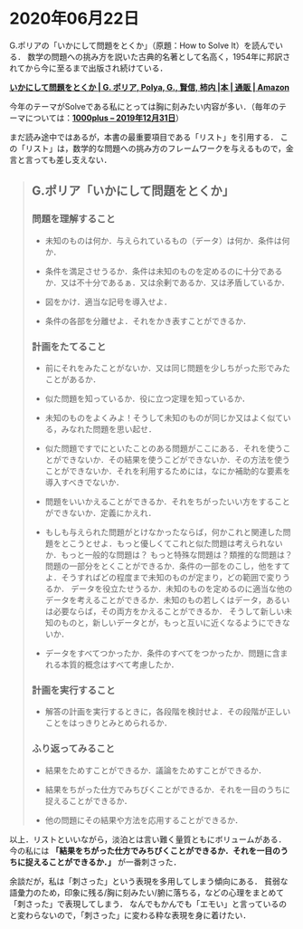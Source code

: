 # 2020年06月22日 


G.ポリアの「いかにして問題をとくか」（原題：How to Solve It）を読んでいる．
数学の問題への挑み方を説いた古典的名著として名高く，1954年に邦訳されてから今に至るまで出版され続けている．


**[いかにして問題をとくか | G. ポリア, Polya, G., 賢信, 柿内 |本 | 通販 | Amazon](https://www.amazon.co.jp/dp/4621045938)**


今年のテーマがSolveである私にとっては胸に刻みたい内容が多い．（毎年のテーマについては：**[1000plus – 2019年12月31日](https://takala4.github.io/1000plus/diary/20191231.html)**）


まだ読み途中ではあるが，本書の最重要項目である「リスト」を引用する．
この「リスト」は，数学的な問題への挑み方のフレームワークを与えるもので，金言と言っても差し支えない．



> ## G.ポリア「いかにして問題をとくか」
>
> ### 問題を理解すること
>
> * 未知のものは何か．与えられているもの（データ）は何か．条件は何か．
>
> * 条件を満足させうるか．条件は未知のものを定めるのに十分であるか．又は不十分であるぁ．又は余剰であるか．又は矛盾しているか．
>
> * 図をかけ．適当な記号を導入せよ．
>
> * 条件の各部を分離せよ．それをかき表すことができるか．
>
> ### 計画をたてること
>
> * 前にそれをみたことがないか．又は同じ問題を少しちがった形でみたことがあるか．
>
> * 似た問題を知っているか．役に立つ定理を知っているか．
>
> * 未知のものをよくみよ！そうして未知のものが同じか又はよく似ている，みなれた問題を思い起せ．
>
> * 似た問題ですでにといたことのある問題がここにある．それを使うことができないか．その結果を使うこどができないか．その方法を使うことができないか．それを利用するためには，なにか補助的な要素を導入すべきでないか．
>
> * 問題をいいかえることができるか．それをちがったいい方をすることができないか．定義にかえれ．
>
> * もしも与えられた問題がとけなかったならば，何かこれと関連した問題をとこうとせよ．もっと優しくてこれと似た問題は考えられないか．もっと一般的な問題は？
もっと特殊な問題は？類推的な問題は？問題の一部分をとくことができるか．条件の一部をのこし，他をすてよ．そうすればどの程度まで未知のものが定まり，どの範囲で変りうるか．
データを役立たせうるか．未知のものを定めるのに適当な他のデータを考えることができるか．未知のもの若しくはデータ，あるいは必要ならば，その両方をかえることができるか．
そうして新しい未知のものと，新しいデータとが，もっと互いに近くなるようにできないか．
>
> * データをすべてつかったか．条件のすべてをつかったか．問題に含まれる本質的概念はすべて考慮したか．
>
> ### 計画を実行すること
>
> * 解答の計画を実行するときに，各段階を検討せよ．その段階が正しいことをはっきりとみとめられるか．
>
> ### ふり返ってみること
>
> * 結果をためすことができるか．議論をためすことができるか．
>
> * 結果をちがった仕方でみちびくことができるか．それを一目のうちに捉えることができるか．
>
> * 他の問題にその結果や方法を応用することができるか．




以上．リストといいながら，淡泊とは言い難く量質ともにボリュームがある．
今の私には **「結果をちがった仕方でみちびくことができるか．それを一目のうちに捉えることができるか．」**
が一番刺さった．




余談だが，私は「刺さった」という表現を多用してしまう傾向にある．
貧弱な語彙力のため，印象に残る/胸に刻みたい/腑に落ちる，などの心理をまとめて「刺さった」で表現してしまう．
なんでもかんでも「エモい」と言っているのと変わらないので，「刺さった」に変わる粋な表現を身に着けたい．
